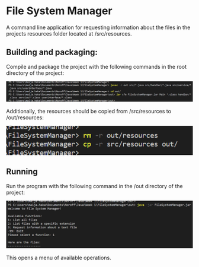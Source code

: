 # File System Manager

A command line application for requesting information about the files in the projects resources folder located at /src/resources.

## Building and packaging:

Compile and package the project with the following commands in the root directory of the project:

![build](./screenshots/compiling_and_packaging.PNG)

Additionally, the resources should be copied from /src/resources to /out/resources:

![copy resources](./screenshots/copy_resources.PNG)

## Running

Run the program with the following command in the /out directory of the project:

![copy resources](./screenshots/run.PNG)

This opens a menu of available operations.